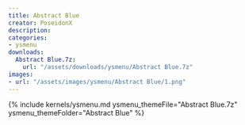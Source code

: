 ```yaml
---
title: Abstract Blue
creator: PoseidonX
description: 
categories:
- ysmenu
downloads:
  Abstract Blue.7z:
    url: "/assets/downloads/ysmenu/Abstract Blue.7z"
images:
- url: "/assets/images/ysmenu/Abstract Blue/1.png"
---
```


{% include kernels/ysmenu.md ysmenu_themeFile="Abstract Blue.7z" ysmenu_themeFolder="Abstract Blue" %}
